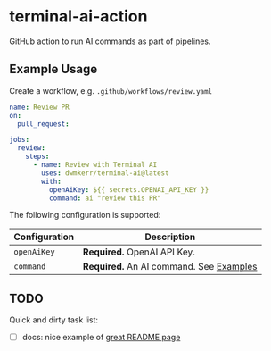 # terminal-ai-action

GitHub action to run AI commands as part of pipelines.

## Example Usage

Create a workflow, e.g. `.github/workflows/review.yaml`

```yaml
name: Review PR
on:
  pull_request:

jobs:
  review:
    steps:
      - name: Review with Terminal AI
        uses: dwmkerr/terminal-ai@latest
        with:
          openAiKey: ${{ secrets.OPENAI_API_KEY }}
          command: ai "review this PR"
```

The following configuration is supported:

| Configuration | Description                   |
|---------------|-------------------------------|
| `openAiKey`   | **Required.** OpenAI API Key. |
| `command`     | **Required.** An AI command. See [Examples](https://github.com/dwmkerr/terminal-ai?tab=readme-ov-file#examples)

## TODO

Quick and dirty task list:

- [ ] docs: nice example of [great README page](https://github.com/JamesIves/github-pages-deploy-action)
